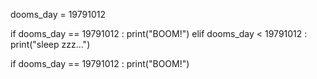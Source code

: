 dooms_day = 19791012

if dooms_day == 19791012 :
	print("BOOM!")
elif dooms_day < 19791012 :
	print("sleep zzz...")

if dooms_day == 19791012 :
	print("BOOM!")
